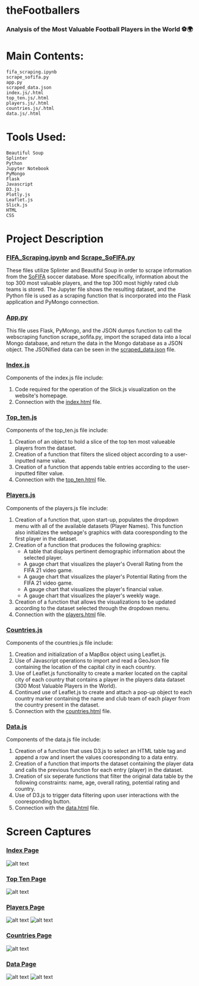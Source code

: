 # theFootballers
### Analysis of the Most Valuable Football Players in the World ⚽️🌍


# Main Contents:
    fifa_scraping.ipynb
    scrape_sofifa.py
    app.py
    scraped_data.json
    index.js/.html
    top_ten.js/.html
    players.js/.html
    countries.js/.html
    data.js/.html

# Tools Used:
    Beautiful Soup
    Splinter
    Python
    Jupyter Notebook
    PyMongo
    Flask
    Javascript
    D3.js
    Plotly.js
    Leaflet.js
    Slick.js
    HTML
    CSS

# Project Description

### [FIFA_Scraping.ipynb](https://github.com/blhawkins/theFootballers/blob/main/Data%20Scraping/fifa_scraping.ipynb) and [Scrape_SoFIFA.py](https://github.com/blhawkins/theFootballers/blob/main/Data%20Scraping/scrape_sofifa.py)
These files utilize Splinter and Beautiful Soup in order to scrape information from the [SoFIFA](https://sofifa.com/) soccer database. More specifically, information about the top 300 most valuable players, and the top 300 most highly rated club teams is stored. The Jupyter file shows the resulting dataset, and the Python file is used as a scraping function that is incorporated into the Flask application and PyMongo connection.

### [App.py](https://github.com/blhawkins/theFootballers/blob/main/Data%20Scraping/app.py)
This file uses Flask, PyMongo, and the JSON dumps function to call the webscraping function scrape_sofifa.py, import the scraped data into a local Mongo database, and return the data in the Mongo database as a JSON object. The JSONified data can be seen in the [scraped_data.json](https://github.com/blhawkins/theFootballers/blob/main/Data/scraped_data.json) file.
### [Index.js](https://github.com/blhawkins/theFootballers/blob/main/Static/JS/index.js)
Components of the index.js file include:
1. Code required for the operation of the Slick.js visualization on the website's homepage.
2. Connection with the [index.html](https://github.com/blhawkins/theFootballers/blob/main/Webpages/index.html) file.

### [Top_ten.js](https://github.com/blhawkins/theFootballers/blob/main/Static/JS/top_ten.js)
Components of the top_ten.js file include:
1. Creation of an object to hold a slice of the top ten most valueable players from the dataset.
2. Creation of a function that filters the sliced object according to a user-inputted name value.
3. Creation of a function that appends table entries according to the user-inputted filter value.
4. Connection with the [top_ten.html](https://github.com/blhawkins/theFootballers/blob/main/Webpages/top_ten.html) file.
### [Players.js](https://github.com/blhawkins/theFootballers/blob/main/Static/JS/players.js)
Components of the players.js file include:
1. Creation of a function that, upon start-up, populates the dropdown menu with all of the available datasets (Player Names). This function also initializes the webpage's graphics with data cooresponding to the first player in the dataset.
2. Creation of a function that produces the following graphics:
    <ul>
    <li>A table that displays pertinent demographic information about the selected player.</li>
    <li>A gauge chart that visualizes the player's Overall Rating from the FIFA 21 video game.</li>
    <li>A gauge chart that visualizes the player's Potential Rating from the FIFA 21 video game.</li>
    <li>A gauge chart that visualizes the player's financial value.</li>
    <li>A gauge chart that visualizes the player's weekly wage.</li>
    </ul>
3. Creation of a function that allows the visualizations to be updated according to the dataset selected through the dropdown menu.
4. Connection with the [players.html](https://github.com/blhawkins/theFootballers/blob/main/Webpages/players.html) file.
### [Countries.js](https://github.com/blhawkins/theFootballers/blob/main/Static/JS/countries.js)
Components of the countries.js file include:
1. Creation and initialization of a MapBox object using Leaflet.js.
2. Use of Javascript operations to import and read a GeoJson file containing the location of the capital city in each country.
3. Use of Leaflet.js functionality to create a marker located on the capital city of each country that contains a player in the players data dataset (300 Most Valuable Players in the World).
4. Continued use of Leaflet.js to create and attach a pop-up object to each country marker containing the name and club team of each player from the country present in the dataset.
5. Connection with the [countries.html](https://github.com/blhawkins/theFootballers/blob/main/Webpages/countries.html) file.
### [Data.js](https://github.com/blhawkins/theFootballers/blob/main/Static/JS/data.js)
Components of the data.js file include:
1. Creation of a function that uses D3.js to select an HTML table tag and append a row and insert the values cooresponding to a data entry.
2. Creation of a function that imports the dataset containing the player data and calls the previous function for each entry (player) in the dataset.
3. Creation of six seperate functions that filter the original data table by the following constraints: name, age, overall rating, potential rating and country.
4. Use of D3.js to trigger data filtering upon user interactions with the cooresponding button.
5. Connection with the [data.html](https://github.com/blhawkins/theFootballers/blob/main/Webpages/data.html) file.

# Screen Captures

### [Index Page](https://blhawkins.github.io/theFootballers/Webpages/index.html)
![alt text](https://github.com/blhawkins/theFootballers/blob/main/Static/Images/Screenshots/index_screenshot_1.png 'Screenshot of Index Page')

### [Top Ten Page](https://blhawkins.github.io/theFootballers/Webpages/top_ten.html)
![alt text](https://github.com/blhawkins/theFootballers/blob/main/Static/Images/Screenshots/top_ten_screenshot_1.png 'Screenshot of Top Ten Page')

### [Players Page](https://blhawkins.github.io/theFootballers/Webpages/players.html)
![alt text](https://github.com/blhawkins/theFootballers/blob/main/Static/Images/Screenshots/players_screenshot_1.png 'Screenshot 1 of Players Page (Top of Page)')
![alt text](https://github.com/blhawkins/theFootballers/blob/main/Static/Images/Screenshots/players_screenshot_2.png 'Screenshot 2 of Players Page (Bottom of Page)')

### [Countries Page](https://blhawkins.github.io/theFootballers/Webpages/countries.html)
![alt text](https://github.com/blhawkins/theFootballers/blob/main/Static/Images/Screenshots/countries_screenshot_1.png 'Screenshot of Countries Page')

### [Data Page](https://blhawkins.github.io/theFootballers/Webpages/data.html)
![alt text](https://github.com/blhawkins/theFootballers/blob/main/Static/Images/Screenshots/data_screenshot_1.png 'Screenshot 1 of Data Page (Top of Page)')
![alt text](https://github.com/blhawkins/theFootballers/blob/main/Static/Images/Screenshots/data_screenshot_2.png 'Screenshot 2 of Data Page (Bottom of Page)')
